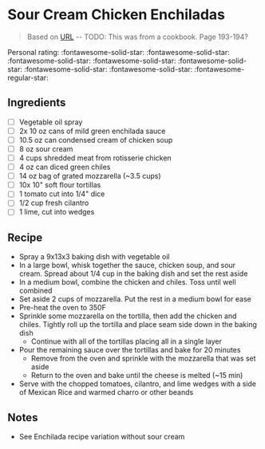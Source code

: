 # Sour Cream Chicken Enchiladas

> Based on [URL](URL) -- TODO: This was from a cookbook. Page 193-194?

<!-- {cts} rating=4; (User can specify rating on scale of 1-5) -->

Personal rating: :fontawesome-solid-star: :fontawesome-solid-star: :fontawesome-solid-star: :fontawesome-solid-star: :fontawesome-solid-star: :fontawesome-solid-star: :fontawesome-solid-star: :fontawesome-regular-star:

<!-- {cte} -->

<!-- {cts} name_image=None; (User can specify image name) -->

<!-- TODO: Capture image -->

<!-- {cte} -->

## Ingredients

* [ ] Vegetable oil spray
* [ ] 2x 10 oz cans of mild green enchilada sauce
* [ ] 10.5 oz can condensed cream of chicken soup
* [ ] 8 oz sour cream
* [ ] 4 cups shredded meat from rotisserie chicken
* [ ] 4 oz can diced green chiles
* [ ] 14 oz bag of grated mozzarella (~3.5 cups)
* [ ] 10x 10" soft flour tortillas
* [ ] 1 tomato cut into 1/4" dice
* [ ] 1/2 cup fresh cilantro
* [ ] 1 lime, cut into wedges

## Recipe

* Spray a 9x13x3 baking dish with vegetable oil
* In a large bowl, whisk together the sauce, chicken soup, and sour cream. Spread about 1/4 cup in the baking dish and set the rest aside
* In a medium bowl, combine the chicken and chiles. Toss until well combined
* Set aside 2 cups of mozzarella. Put the rest in a medium bowl for ease
* Pre-heat the oven to 350F
* Sprinkle some mozzarella on the tortilla, then add the chicken and chiles. Tightly roll up the tortilla and place seam side down in the baking dish
    * Continue with all of the tortillas placing all in a single layer
* Pour the remaining sauce over the tortillas and bake for 20 minutes
    * Remove from the oven and sprinkle with the mozzarella that was set aside
    * Return to the oven and bake until the cheese is melted (~15 min)
* Serve with the chopped tomatoes, cilantro, and lime wedges with a side of Mexican Rice and warmed charro or other beands


## Notes

* See Enchilada recipe variation without sour cream
